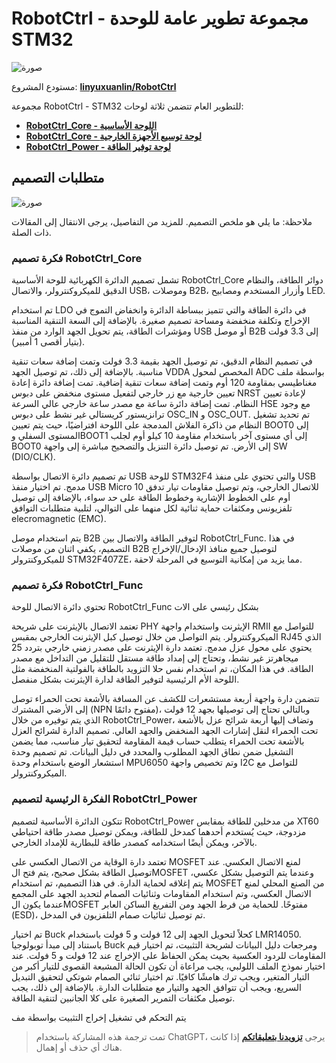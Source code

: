 # RobotCtrl - مجموعة تطوير عامة للوحدة STM32

![صورة](https://media.wiki-power.com/img/20220416181125.jpeg)

مستودع المشروع: [**linyuxuanlin/RobotCtrl**](https://github.com/linyuxuanlin/RobotCtrl)

مجموعة RobotCtrl - STM32 للتطوير العام تتضمن ثلاثة لوحات:

- [**RobotCtrl_Core - اللوحة الأساسية**](https://wiki-power.com/RobotCtrl_Core-%E6%A0%B8%E5%BF%83%E6%9D%BF)
- [**RobotCtrl_Core - لوحة توسيع الأجهزة الخارجية**](https://wiki-power.com/RobotCtrl_Func-%E5%A4%96%E8%AE%BE%E6%8B%93%E5%B1%95%E6%9D%BF)
- [**RobotCtrl_Power - لوحة توفير الطاقة**](https://wiki-power.com/RobotCtrl_Power-%E7%94%B5%E6%BA%90%E4%BE%9B%E7%94%B5%E6%9D%BF)

## متطلبات التصميم

![صورة](https://media.wiki-power.com/img/20220527111854.png)

ملاحظة: ما يلي هو ملخص التصميم. للمزيد من التفاصيل، يرجى الانتقال إلى المقالات ذات الصلة.

### فكرة تصميم RobotCtrl_Core

تشمل تصميم الدائرة الكهربائية للوحة الأساسية RobotCtrl_Core دوائر الطاقة، والنظام الدقيق للميكروكنترولر، والاتصال USB، وموصلات B2B، وأزرار المستخدم ومصابيح LED.

تم استخدام LDO في دائرة الطاقة والتي تتميز ببساطة الدائرة وانخفاض التموج في الإخراج وتكلفة منخفضة ومساحة تصميم صغيرة. بالإضافة إلى السعة التنقية المناسبة ومؤشرات الطاقة، يتم تحويل الجهد الوارد من منفذ USB أو موصل B2B إلى 3.3 فولت (بتيار أقصى 1 أمبير).

في تصميم النظام الدقيق، تم توصيل الجهد بقيمة 3.3 فولت وتمت إضافة سعات تنقية مناسبة. بالإضافة إلى ذلك، تم توصيل الجهد VDDA المخصص لمحول ADC بواسطة ملف مغناطيسي بمقاومة 120 أوم وتمت إضافة سعات تنقية إضافية. تمت إضافة دائرة إعادة تعيين خارجية مع زر خارجي لتفعيل مستوى منخفض على دبوس NRST لإعادة تعيين النظام. تمت إضافة دائرة ساعة مع مصدر ساعة خارجي عالي السرعة HSE مع وجود ترانزيستور كريستالي غير نشط على دبوس OSC_IN و OSC_OUT. تم تحديد تشغيل النظام من ذاكرة الفلاش المدمجة على اللوحة افتراضيًا، حيث يتم تعيين BOOT0 إلى المستوى السفلي وBOOT1 إلى أي مستوى آخر باستخدام مقاومة 10 كيلو أوم لجلب BOOT0 إلى الأرض. تم توصيل دائرة التنزيل والتصحيح مباشرة إلى واجهة SW (DIO/CLK).

تم تصميم دائرة الاتصال بواسطة USB للوحة STM32F4 والتي تحتوي على منفذ USB مدمج. تم اختيار منفذ USB Micro للاتصال الخارجي، وتم توصيل مقاومات تيار تدفق 10 أوم على الخطوط الإشارية وخطوط الطاقة على حد سواء، بالإضافة إلى توصيل تلفزيونس ومكثفات حماية ثنائية لكل منهما على التوالي، لتلبية متطلبات التوافق elecromagnetic (EMC).

يتم استخدام موصل B2B لتوفير الطاقة والاتصال بين RobotCtrl_Func. في هذا التصميم، يكفي اثنان من موصلات B2B لتوصيل جميع منافذ الإدخال/الإخراج للميكروكنترولر STM32F407ZE، مما يزيد من إمكانية التوسيع في المرحلة لاحقة.

### فكرة تصميم RobotCtrl_Func

تحتوي دائرة الاتصال للوحة RobotCtrl_Func بشكل رئيسي على الات

تعتمد الاتصال بالإيثرنت على شريحة PHY الإيثرنت واستخدام واجهة RMII للتواصل مع الميكروكنترولر. يتم التواصل من خلال توصيل كبل الإيثرنت الخارجي بمقبس RJ45 الذي يحتوي على محول عزل مدمج. تعتمد دارة الإيثرنت على مصدر زمني خارجي بتردد 25 ميجاهرتز غير نشط، وتحتاج إلى إمداد طاقة مستقل للتقليل من التداخل مع مصدر الطاقة. في هذا المكان، تم استخدام نفس حلا التزويد بالطاقة بالفولتية المنخفضة مثل اللوحة الأم الرئيسية لتوفير الطاقة لدارة الإيثرنت بشكل منفصل.

تتضمن دارة واجهة أربعة مستشعرات للكشف عن المسافة بالأشعة تحت الحمراء توصل إلى الأرضي المشترك (NPN مفتوح دائمًا)، وبالتالي تحتاج إلى توصيلها بجهد 12 فولت الذي يتم توفيره من خلال RobotCtrl_Power، وتضاف إليها أربعة شرائح عزل بالأشعة تحت الحمراء لنقل إشارات الجهد المنخفض والجهد العالي. تصميم الدارة لشرائح العزل بالأشعة تحت الحمراء يتطلب حساب قيمة المقاومة لتحقيق تيار مناسب، مما يضمن التشغيل ضمن نطاق الجهد المطلوب والمحدد في دليل البيانات. تم تصميم وحدة استشعار الوضع باستخدام وحدة MPU6050 وتم تخصيص واجهة I2C للتواصل مع الميكروكنترولر.

### الفكرة الرئيسية لتصميم RobotCtrl_Power

تتكون الدائرة الأساسية لتصميم RobotCtrl_Power من مدخلين للطاقة بمقابس XT60 مزدوجة، حيث يُستخدم أحدهما كمدخل للطاقة، ويمكن توصيل مصدر طاقة احتياطي بالآخر، ويمكن أيضًا استخدامه كمصدر طاقة للبطارية للإمداد الخارجي.

تعتمد دارة الوقاية من الاتصال العكسي على MOSFET لمنع الاتصال العكسي. عند توصيل الطاقة بشكل صحيح، يتم فتح الMOSFET وعندما يتم التوصيل بشكل عكسي، يتم إغلاقه لحماية الدارة. في هذا التصميم، تم استخدام MOSFET من الصنع المحلي لمنع الاتصال العكسي، وتم استخدام المقاومات وثنائيات الصمام لتحديد الجهد على المجمع عندما يكون الMOSFET مفتوحًا. للحماية من فرط الجهد ومن التفريغ الساكن العابر (ESD)، تم توصيل ثنائيات صمام التلفزيون في المدخل.

تم اختيار Buck كحلاً لتحويل الجهد إلى 12 فولت و 5 فولت باستخدام LMR14050. باستناد إلى مبدأ توبولوجيا Buck ومرجعات دليل البيانات لشريحة التثبيت، تم اختيار قيم المقاومات للردود العكسية بحيث يمكن الحفاظ على الإخراج عند 12 فولت و 5 فولت. عند اختيار نموذج الملف اللولبي، يجب مراعاة أن تكون الحالة المشبعة القصوى للتيار أكبر من التيار المتغير، ويجب ترك هامشًا كافيًا. تم اختيار ثنائي الصمام شوتكي لتحقيق التبديل السريع، ويجب أن تتوافق الجهد والتيار مع متطلبات الدارة. بالإضافة إلى ذلك، يجب توصيل مكثفات التمرير الصغيرة على كلا الجانبين لتنقية الطاقة.

يتم التحكم في تشغيل إخراج التثبيت بواسطة مف

> تمت ترجمة هذه المشاركة باستخدام ChatGPT، يرجى [**تزويدنا بتعليقاتكم**](https://github.com/linyuxuanlin/Wiki_MkDocs/issues/new) إذا كانت هناك أي حذف أو إهمال.
